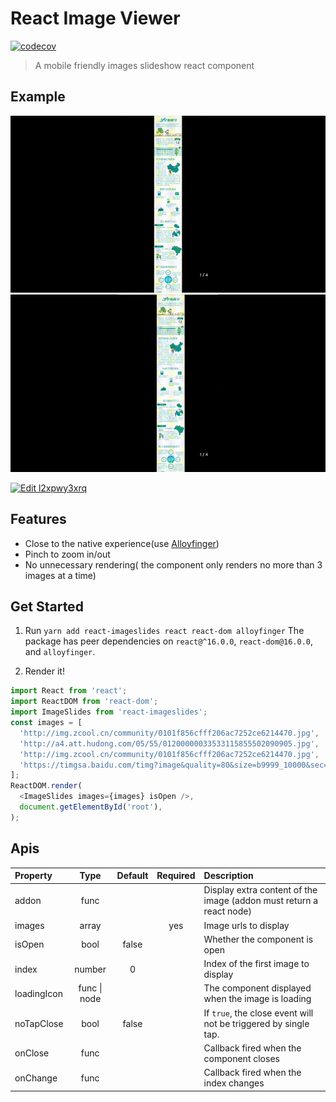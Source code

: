 # React Image Viewer

[![codecov](https://codecov.io/gh/loadingwyn/react-imageslides/branch/master/graph/badge.svg)](https://codecov.io/gh/loadingwyn/react-imageslides)

> A mobile friendly images slideshow react component

## Example

![demo1](demo/demo1.gif)
![demo2](demo/demo2.gif)

[![Edit l2xpwy3xrq](https://codesandbox.io/static/img/play-codesandbox.svg)](https://codesandbox.io/s/l2xpwy3xrq?view=preview)

## Features

- Close to the native experience(use [Alloyfinger](https://github.com/AlloyTeam/AlloyFinger))
- Pinch to zoom in/out
- No unnecessary rendering( the component only renders no more than 3 images at a time)

## Get Started

1.  Run `yarn add react-imageslides react react-dom alloyfinger`
    The package has peer dependencies on `react@^16.0.0`, `react-dom@16.0.0`, and `alloyfinger`.

2.  Render it!

```js
import React from 'react';
import ReactDOM from 'react-dom';
import ImageSlides from 'react-imageslides';
const images = [
  'http://img.zcool.cn/community/0101f856cfff206ac7252ce6214470.jpg',
  'http://a4.att.hudong.com/05/55/01200000033533115855502090905.jpg',
  'http://img.zcool.cn/community/0101f856cfff206ac7252ce6214470.jpg',
  'https://timgsa.baidu.com/timg?image&quality=80&size=b9999_10000&sec=1503235534249&di=4c198d5a305627d12e5dae4c581c9e57&imgtype=0&src=http%3A%2F%2Fimg2.niutuku.com%2Fdesk%2Fanime%2F0529%2F0529-17277.jpg',
];
ReactDOM.render(
  <ImageSlides images={images} isOpen />,
  document.getElementById('root'),
);
```

## Apis

| Property    |     Type     | Default | Required | Description                                                         |
| :---------- | :----------: | :-----: | :------: | :------------------------------------------------------------------ |
| addon       |     func     |         |          | Display extra content of the image (addon must return a react node) |
| images      |    array     |         |   yes    | Image urls to display                                               |
| isOpen      |     bool     |  false  |          | Whether the component is open                                       |
| index       |    number    |    0    |          | Index of the first image to display                                 |
| loadingIcon | func \| node |         |          | The component displayed when the image is loading                   |
| noTapClose  |     bool     |  false  |          | If `true`, the close event will not be triggered by single tap.     |
| onClose     |     func     |         |          | Callback fired when the component closes                            |
| onChange    |     func     |         |          | Callback fired when the index changes                               |
